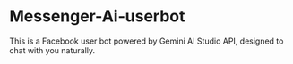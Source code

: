 # Messenger-Ai-userbot
This is a Facebook user bot powered by Gemini AI Studio API, designed to chat with you naturally.
